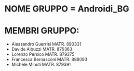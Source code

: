 # NOME GRUPPO = Androidi_BG
# MEMBRI GRUPPO:
- Alessandro Guerrisi MATR. 890331
- Davide Albuzzi MATR. 879363
- Lorenzo Persico MATR. 879375
- Francesca Bernasconi MATR. 889093
- Michele Minuti MATR. 879391


